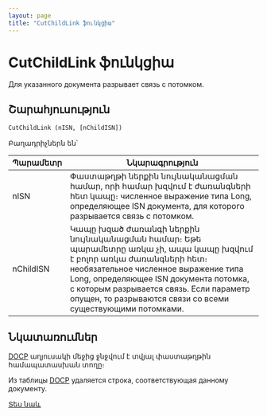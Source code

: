 ```yaml
---
layout: page
title: "CutChildLink ֆունկցիա"
---
```



# CutChildLink ֆունկցիա

Для указанного документа разрывает связь с потомком.

## Շարահյուսություն

```vb
CutChildLink (nISN, [nChildISN])
```

Բաղադրիչներն են՝

    
| Պարամետր | Նկարագրություն |
|--|--|
| nISN | Փաստաթղթի ներքին նույնականացման  համար, որի համար խզվում է ժառանգների հետ կապը։ численное выражение типа Long, определяющее ISN документа, для которого разрывается связь с потомком. |
| nChildISN | Կապը խզած ժառանգի ներքին նույնականացման համար։ Եթե պարամետրը առկա չի, ապա կապը խզվում է բոլոր առկա ժառանգների հետ։ необязательное численное выражение типа Long, определяющее ISN документа потомка, с которым разрывается связь. Если параметр опущен, то разрываются связи со всеми существующими потомками. |

## Նկատառումներ

[DOCP](../../../Database/DocP.html) աղյուսակի մեջից ջնջվում է տվյալ փաստաթղթին համապատասխան տողը։ 

Из таблицы [DOCP](../../../Database/DocP.html) удаляется строка, соответствующая данному документу.

[Տես նաև](CutParentLink.html)
